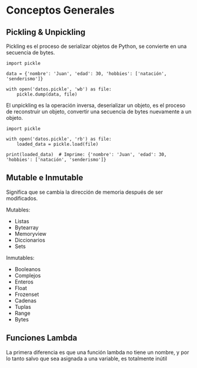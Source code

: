 # Conceptos Generales

## Pickling & Unpickling

Pickling es el proceso de serializar objetos de Python, se convierte en una secuencia de bytes.

```
import pickle

data = {'nombre': 'Juan', 'edad': 30, 'hobbies': ['natación', 'senderismo']}

with open('datos.pickle', 'wb') as file:
    pickle.dump(data, file)
```

El unpickling es la operación inversa, deserializar un objeto, es el proceso de reconstruir un objeto, convertir una secuencia de bytes nuevamente a un objeto.

```
import pickle

with open('datos.pickle', 'rb') as file:
    loaded_data = pickle.load(file)

print(loaded_data)  # Imprime: {'nombre': 'Juan', 'edad': 30, 'hobbies': ['natación', 'senderismo']}
```

## Mutable e Inmutable

Significa que se cambia la dirección de memoria después de ser modificados.

Mutables:

- Listas
- Bytearray
- Memoryview
- Diccionarios
- Sets

Inmutables:

- Booleanos
- Complejos
- Enteros
- Float
- Frozenset
- Cadenas
- Tuplas
- Range
- Bytes

## Funciones Lambda

La primera diferencia es que una función lambda no tiene un nombre, y por lo tanto salvo que sea asignada a una variable, es totalmente inútil
